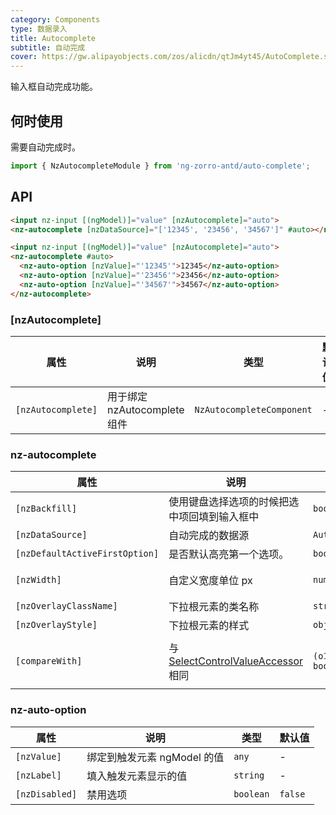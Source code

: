 ```yaml
---
category: Components
type: 数据录入
title: Autocomplete
subtitle: 自动完成
cover: https://gw.alipayobjects.com/zos/alicdn/qtJm4yt45/AutoComplete.svg
---
```


输入框自动完成功能。

## 何时使用

需要自动完成时。

```ts
import { NzAutocompleteModule } from 'ng-zorro-antd/auto-complete';
```

## API

```html
<input nz-input [(ngModel)]="value" [nzAutocomplete]="auto">
<nz-autocomplete [nzDataSource]="['12345', '23456', '34567']" #auto></nz-autocomplete>
```

```html
<input nz-input [(ngModel)]="value" [nzAutocomplete]="auto">
<nz-autocomplete #auto>
  <nz-auto-option [nzValue]="'12345'">12345</nz-auto-option>
  <nz-auto-option [nzValue]="'23456'">23456</nz-auto-option>
  <nz-auto-option [nzValue]="'34567'">34567</nz-auto-option>
</nz-autocomplete>
```

### [nzAutocomplete]

| 属性 | 说明 | 类型 | 默认值 |
| --- | --- | --- | --- |
| `[nzAutocomplete]` | 用于绑定 nzAutocomplete 组件 | `NzAutocompleteComponent` | - |

### nz-autocomplete

| 属性 | 说明 | 类型 | 默认值 |
| --- | --- | --- | --- |
| `[nzBackfill]` | 使用键盘选择选项的时候把选中项回填到输入框中 | `boolean` | `false` |
| `[nzDataSource]` | 自动完成的数据源 | `AutocompleteDataSource` | - |
| `[nzDefaultActiveFirstOption]` | 是否默认高亮第一个选项。 | `boolean` | `true` |
| `[nzWidth]` | 自定义宽度单位 px | `number` | 触发元素宽度 |
| `[nzOverlayClassName]` | 下拉根元素的类名称 | `string` | - |
| `[nzOverlayStyle]` | 下拉根元素的样式 | `object` | - |
| `[compareWith]` | 与 [SelectControlValueAccessor](https://angular.io/api/forms/SelectControlValueAccessor#caveat-option-selection) 相同 | `(o1: any, o2: any) => boolean` | `(o1: any, o2: any) => o1===o2` |

### nz-auto-option

| 属性 | 说明 | 类型 | 默认值 |
| --- | --- | --- | --- |
| `[nzValue]` | 绑定到触发元素 ngModel 的值 | `any` | - |
| `[nzLabel]` | 填入触发元素显示的值 | `string` | - |
| `[nzDisabled]` | 禁用选项 | `boolean` | `false` |
